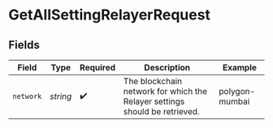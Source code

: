 # GetAllSettingRelayerRequest


## Fields

| Field                                                                      | Type                                                                       | Required                                                                   | Description                                                                | Example                                                                    |
| -------------------------------------------------------------------------- | -------------------------------------------------------------------------- | -------------------------------------------------------------------------- | -------------------------------------------------------------------------- | -------------------------------------------------------------------------- |
| `network`                                                                  | *string*                                                                   | :heavy_check_mark:                                                         | The blockchain network for which the Relayer settings should be retrieved. | polygon-mumbai                                                             |